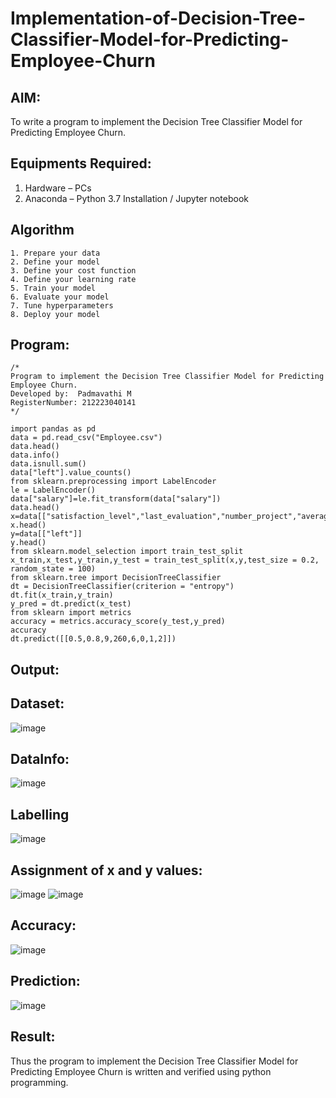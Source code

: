 # Implementation-of-Decision-Tree-Classifier-Model-for-Predicting-Employee-Churn

## AIM:
To write a program to implement the Decision Tree Classifier Model for Predicting Employee Churn.

## Equipments Required:
1. Hardware – PCs
2. Anaconda – Python 3.7 Installation / Jupyter notebook

## Algorithm
```
1. Prepare your data
2. Define your model
3. Define your cost function
4. Define your learning rate
5. Train your model
6. Evaluate your model
7. Tune hyperparameters
8. Deploy your model
```
## Program:
```
/*
Program to implement the Decision Tree Classifier Model for Predicting Employee Churn.
Developed by:  Padmavathi M
RegisterNumber: 212223040141 
*/
```
```
import pandas as pd
data = pd.read_csv("Employee.csv")
data.head()
data.info()
data.isnull.sum()
data["left"].value_counts()
from sklearn.preprocessing import LabelEncoder 
le = LabelEncoder()
data["salary"]=le.fit_transform(data["salary"])
data.head()
x=data[["satisfaction_level","last_evaluation","number_project","average_montly_hours","time_spend_company","Work_accident","promotion_last_5years","salary"]]
x.head()
y=data[["left"]]
y.head()
from sklearn.model_selection import train_test_split
x_train,x_test,y_train,y_test = train_test_split(x,y,test_size = 0.2, random_state = 100)
from sklearn.tree import DecisionTreeClassifier
dt = DecisionTreeClassifier(criterion = "entropy")
dt.fit(x_train,y_train)
y_pred = dt.predict(x_test)
from sklearn import metrics
accuracy = metrics.accuracy_score(y_test,y_pred)
accuracy
dt.predict([[0.5,0.8,9,260,6,0,1,2]])
```
## Output:
## Dataset:
![image](https://github.com/user-attachments/assets/c7192a1d-da25-4235-a5e3-b049b241ae51)
## DataInfo:
![image](https://github.com/user-attachments/assets/f3d92ff1-21b8-4536-909c-fbc43fe475c9)
## Labelling
![image](https://github.com/user-attachments/assets/6edbc40f-f861-420d-acd0-35927e160904)
## Assignment of x and y values:
![image](https://github.com/user-attachments/assets/e53e7a29-6204-497d-8b48-e62398a6d789)
![image](https://github.com/user-attachments/assets/38529586-5c25-407c-8d7b-fd3a2207456c)
## Accuracy:
![image](https://github.com/user-attachments/assets/9e01cf1f-49ff-43d5-9d7e-3a8616a2423e)
## Prediction:
![image](https://github.com/user-attachments/assets/b13dd12f-6592-4bf0-a3f9-1c219f5c8a8f)

## Result:
Thus the program to implement the  Decision Tree Classifier Model for Predicting Employee Churn is written and verified using python programming.
